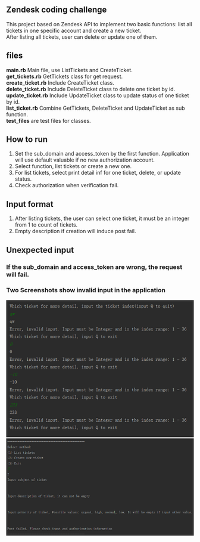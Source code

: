 Zendesk coding challenge
----
This project based on Zendesk API to implement two basic functions: list all tickets in one specific account and create a new ticket.  
After listing all tickets, user can delete or update one of them.
## files
**main.rb** Main file, use ListTickets and CreateTicket.  
**get_tickets.rb** GetTickets class for get request.  
**create_ticket.rb** Include CreateTicket class.  
**delete_ticket.rb** Include DeleteTicket class to delete one ticket by id.  
**update_ticket.rb** Include UpdateTicket class to update status of one ticket by id.  
**list_ticket.rb** Combine GetTickets, DeleteTicket and UpdateTicket as sub function.  
**test_files** are test files for classes.  
## How to run
1. Set the sub_domain and access_token by the first function. Application will use default valuable if no new authorization account.
2. Select function, list tickets or create a new one.
3. For list tickets, select print detail inf for one ticket, delete, or update status.
4. Check authorization when verification fail.

## Input format
1. After listing tickets, the user can select one ticket, it must be an integer from 1 to count of tickets. 
2. Empty description if creation will induce post fail.
## Unexpected input
### If the sub_domain and access_token are wrong, the request will fail.
### Two Screenshots show invalid input in the application
![](https://github.com/YixiaoTang/Zendesk/blob/master/Unexpected%20input.png)
![](https://github.com/YixiaoTang/Zendesk/blob/master/Empty%20description.png)
